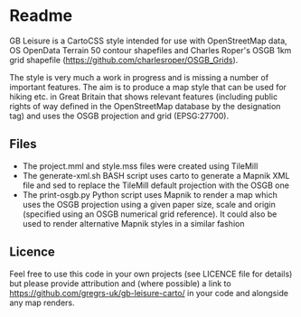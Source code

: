 Readme
======
GB Leisure is a CartoCSS style intended for use with OpenStreetMap data, OS OpenData Terrain 50 contour shapefiles and Charles Roper's OSGB 1km grid shapefile (https://github.com/charlesroper/OSGB_Grids).

The style is very much a work in progress and is missing a number of important features. The aim is to produce a map style that can be used for hiking etc. in Great Britain that shows relevant features (including public rights of way defined in the OpenStreetMap database by the designation tag) and uses the OSGB projection and grid (EPSG:27700).

Files
-----
- The project.mml and style.mss files were created using TileMill
- The generate-xml.sh BASH script uses carto to generate a Mapnik XML file and sed to replace the TileMill default projection with the OSGB one
- The print-osgb.py Python script uses Mapnik to render a map which uses the OSGB projection using a given paper size, scale and origin (specified using an OSGB numerical grid reference). It could also be used to render alternative Mapnik styles in a similar fashion

Licence
-------
Feel free to use this code in your own projects (see LICENCE file for details) but please provide attribution and (where possible) a link to https://github.com/gregrs-uk/gb-leisure-carto/ in your code and alongside any map renders.
